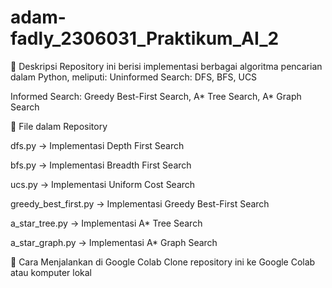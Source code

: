 # adam-fadly_2306031_Praktikum_AI_2 
📌 Deskripsi
Repository ini berisi implementasi berbagai algoritma pencarian dalam Python, meliputi:
Uninformed Search: DFS, BFS, UCS

Informed Search: Greedy Best-First Search, A* Tree Search, A* Graph Search

📂 File dalam Repository

dfs.py → Implementasi Depth First Search

bfs.py → Implementasi Breadth First Search

ucs.py → Implementasi Uniform Cost Search

greedy_best_first.py → Implementasi Greedy Best-First Search

a_star_tree.py → Implementasi A* Tree Search

a_star_graph.py → Implementasi A* Graph Search

🚀 Cara Menjalankan di Google Colab
Clone repository ini ke Google Colab atau komputer lokal
